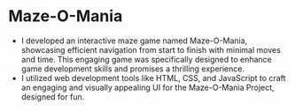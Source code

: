 # Maze-O-Mania
- I developed an interactive maze game named Maze-O-Mania, showcasing efficient navigation from start to finish with minimal moves and time. This engaging game was specifically designed to enhance game development skills and promises a thrilling experience.
- I utilized web development tools like HTML, CSS, and JavaScript to craft an engaging and visually appealing UI for the Maze-O-Mania Project, designed for fun.
